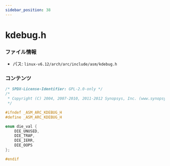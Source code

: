 ```yaml
---
sidebar_position: 38
---
```

# kdebug.h

### ファイル情報

- パス: `linux-v6.12/arch/arc/include/asm/kdebug.h`

### コンテンツ

```h
/* SPDX-License-Identifier: GPL-2.0-only */
/*
 * Copyright (C) 2004, 2007-2010, 2011-2012 Synopsys, Inc. (www.synopsys.com)
 */

#ifndef _ASM_ARC_KDEBUG_H
#define _ASM_ARC_KDEBUG_H

enum die_val {
	DIE_UNUSED,
	DIE_TRAP,
	DIE_IERR,
	DIE_OOPS
};

#endif

```
